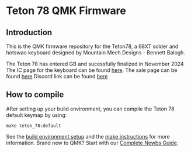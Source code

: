 # Teton 78 QMK Firmware

## Introduction

This is the QMK firmware repository for the Teton78, a 68XT solder and hotswao keyboard designed by Mountain Mech Designs - Bennett Balogh.

The Teton 78 has entered GB and sucessfully finalized in November 2024 The IC page for the keyboard can be found [here](https://geekhack.org/index.php?topic=123275.0).
The sale page can be found [here](https://www.mountainmechdesigns.com/)
Discord link can be found [here](https://discord.gg/h9dMwRNfVy)

## How to compile

After setting up your build environment, you can compile the Teton 78 default keymap by using:

    make teton_78:default

See the [build environment setup](https://docs.qmk.fm/#/getting_started_build_tools) and the [make instructions](https://docs.qmk.fm/#/getting_started_make_guide) for more information. Brand new to QMK? Start with our [Complete Newbs Guide](https://docs.qmk.fm/#/newbs).